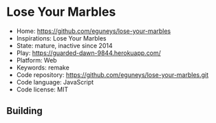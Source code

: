 # Lose Your Marbles

- Home: https://github.com/eguneys/lose-your-marbles
- Inspirations: Lose Your Marbles
- State: mature, inactive since 2014
- Play: https://guarded-dawn-9844.herokuapp.com/
- Platform: Web
- Keywords: remake
- Code repository: https://github.com/eguneys/lose-your-marbles.git
- Code language: JavaScript
- Code license: MIT

## Building
